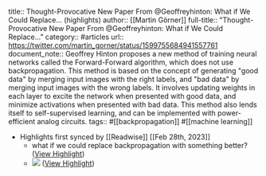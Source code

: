 title:: Thought-Provocative New Paper From @Geoffreyhinton: What if We Could Replace... (highlights)
author:: [[Martin Görner]]
full-title:: "Thought-Provocative New Paper From @Geoffreyhinton: What if We Could Replace..."
category:: #articles
url:: https://twitter.com/martin_gorner/status/1599755684941557761
document_note:: Geoffrey Hinton proposes a new method of training neural networks called the Forward-Forward algorithm, which does not use backpropagation. This method is based on the concept of generating "good data" by merging input images with the right labels, and "bad data" by merging input images with the wrong labels. It involves updating weights in each layer to excite the network when presented with good data, and minimize activations when presented with bad data. This method also lends itself to self-supervised learning, and can be implemented with power-efficient analog circuits.
tags:: #[[backpropagation]] #[[machine learning]]

- Highlights first synced by [[Readwise]] [[Feb 28th, 2023]]
	- what if we could replace backpropagation with something better? ([View Highlight](https://read.readwise.io/read/01gtbrbvcrvsbmyq6y3bt1ps5f))
	- ![](https://pbs.twimg.com/media/FjN7TG8WQAA2cAS.jpg) ([View Highlight](https://read.readwise.io/read/01gtbrc7fk9v02cgnnv3hfv2ga))